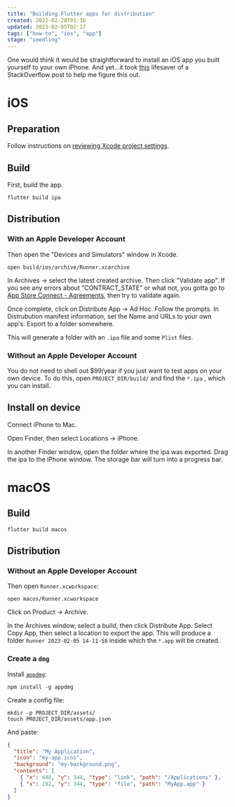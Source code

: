 ```yaml
---
title: "Building Flutter apps for distribution"
created: 2022-02-28T01:16
updated: 2023-02-05T02:17
tags: ["how-to", "ios", "app"]
stage: "seedling"
---
```


One would think it would be straightforward to install an iOS app you built yourself to your own iPhone. And yet...it took [this](https://stackoverflow.com/a/68968301) lifesaver of a StackOverflow post to help me figure this out.

# iOS

## Preparation

Follow instructions on [reviewing Xcode project settings](https://docs.flutter.dev/deployment/ios#review-xcode-project-settings). 

## Build 
First, build the app.

```shell
flutter build ipa
```

## Distribution

### With an Apple Developer Account

Then open the "Devices and Simulators" window in Xcode.

```shell
open build/ios/archive/Runner.xcarchive
```

In Archives -> select the latest created archive. Then click "Validate app". If you see any errors about "CONTRACT_STATE" or what not, you gotta go to [App Store Connect - Agreements](https://appstoreconnect.apple.com/agreements/#/), then try to validate again.

Once complete, click on Distribute App -> Ad Hoc. Follow the prompts. In Distrubution manifest information, set the Name and URLs to your own app's. Export to a folder somewhere.

This will generate a folder with an `.ipa` file and some `Plist` files.

### Without an Apple Developer Account

You do not need to shell out $99/year if you just want to test apps on your own device. To do this, open `PROJECT_DIR/build/` and find the `*.ipa` , which you can install.

## Install on device

Connect iPhone to Mac.

Open Finder, then select Locations -> iPhone. 

In another Finder window, open the folder where the ipa was exported. Drag the ipa to the iPhone window. The storage bar will turn into a progress bar.

# macOS

## Build

```shell
flutter build macos
```

## Distribution

### Without an Apple Developer Account

Then open `Runner.xcworkspace`:
```shell
open macos/Runner.xcworkspace
```

Click on Product -> Archive. 

In the Archives window, select a build, then click Distribute App. Select Copy App, then select a location to export the app. This will produce a folder `Runner 2023-02-05 14-11-58`  inside which the `*.app` will be created.

### Create a `dmg` 

Install [`appdmg`](https://github.com/LinusU/node-appdmg):

```shell
npm install -g appdmg
```

Create a config file:
```shell
mkdir -p PROJECT_DIR/assets/
touch PROJECT_DIR/assets/app.json
```

And paste:
```json
{
  "title": "My Application",
  "icon": "my-app.icns",
  "background": "my-background.png",
  "contents": [
    { "x": 448, "y": 344, "type": "link", "path": "/Applications" },
    { "x": 192, "y": 344, "type": "file", "path": "MyApp.app" }
  ]
}
```

